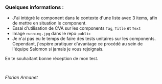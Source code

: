 ### Quelques informations :
- J'ai intégré le component dans le contexte d'une liste avec 3 items, afin de mettre en situation le component.
- Essai d'utilisation de CVA sur les components `Tag`, `Title` et `Text`
- Image `running.jpg` dans le repo `public`
- Je n'ai pas eu le temps de faire des tests unitaires sur les components. Cependant, j'espère pratiquer d'avantage ce procédé au sein de l'équipe Salomon si jamais je vous rejoignais.

En te souhaitant bonne réception de mon test.

<br>

*Florian Armanet*
